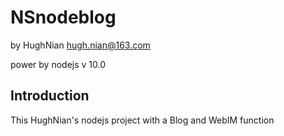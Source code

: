 NSnodeblog
==========

by HughNian hugh.nian@163.com

power by nodejs v 10.0

Introduction
------------

This HughNian's nodejs project with a Blog and WebIM function